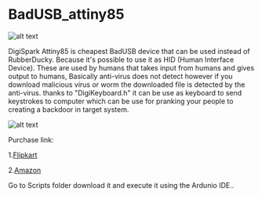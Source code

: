 # BadUSB_attiny85
![alt text](https://github.com/whit3d3v1l/BadUSB_attiny85/blob/master/Images/Badusb1.png)

DigiSpark Attiny85 is cheapest BadUSB device that can be used instead of RubberDucky. Because it's possible to use it as HID (Human Interface Device). These are used by humans that takes input from humans and gives output to humans, Basically anti-virus does not detect however if you download malicious virus or worm the downloaded file is detected by the anti-virus. thanks to "DigiKeyboard.h" it can be use as keyboard to send keystrokes to computer which can be use for pranking your people to creating a backdoor in target system.

![alt text](https://github.com/whit3d3v1l/BadUSB_attiny85/blob/master/Images/68747470733a2f2f63646e2e696e73747275637461626c65732e636f6d2f464b502f4d4141322f484832564a4e57312f464b504d414132484832564a4e57312e4d454449554d2e6a7067.jpeg)


Purchase link: 

1.[Flipkart](https://www.flipkart.com/arduino-digispark-kickstarter-attiny85-usb-development-board-micro-controller-electronic-hobby-kit/p/itmf8zrmxvwydgye)

2.[Amazon](https://www.amazon.in/Robodo-Electronics-ATTINY85V2-Digispark-Development/dp/B07B8SS1VQ)


Go to Scripts folder download it and execute it using the Ardunio IDE..
